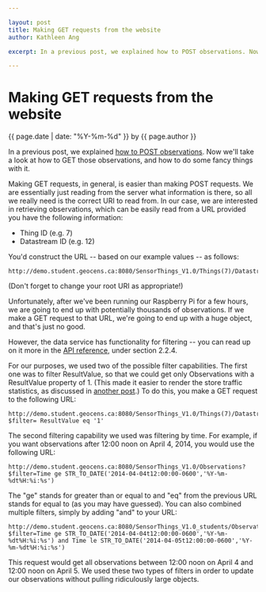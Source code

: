 ```yaml
---

layout: post
title: Making GET requests from the website
author: Kathleen Ang

excerpt: In a previous post, we explained how to POST observations. Now we'll take a look at how to GET those observations, and how to do some fancy things with it.

---
```

# Making GET requests from the website
<p class='blog-post-meta'>{{ page.date | date: "%Y-%m-%d" }} by {{ page.author }}</p>

In a previous post, we explained [how to POST observations](http://thatgeoguy.github.io/ENGO500/2014/04/04/post-ing-from-the-RPi/). Now we'll take a look at how to GET those observations, and how to do some fancy things with it.

Making GET requests, in general, is easier than making POST requests. We are essentially just reading from the server what information is there, so all we really need is the correct URI to read from. In our case, we are interested in retrieving observations, which can be easily read from a URL provided you have the following information:

* Thing ID (e.g. 7)
* Datastream ID (e.g. 12)

You'd construct the URL -- based on our example values -- as follows:

    http://demo.student.geocens.ca:8080/SensorThings_V1.0/Things(7)/Datastreams(12)/Observations

(Don't forget to change your root URI as appropriate!)

Unfortunately, after we've been running our Raspberry Pi for a few hours, we are going to end up with potentially thousands of observations. If we make a GET request to that URL, we're going to end up with a huge object, and that's just no good.

However, the data service has functionality for filtering -- you can read up on it more in the [API reference](http://ogc-iot.github.io/ogc-iot-api/api.html), under section 2.2.4. 

For our purposes, we used two of the possible filter capabilities. The first one was to filter ResultValue, so that we could get only Observations with a ResultValue property of 1. (This made it easier to render the store traffic statistics, as discussed in [another post](http://thatgeoguy.github.io/ENGO500/2014/04/04/front-end-development-store-viewer/).) To do this, you make a GET request to the following URL:

    http://demo.student.geocens.ca:8080/SensorThings_V1.0/Things(7)/Datastreams(12)/Observations?$filter= ResultValue eq '1'

The second filtering capability we used was filtering by time. For example, if you want observations after 12:00 noon on April 4, 2014, you would use the following URL:

    http://demo.student.geocens.ca:8080/SensorThings_V1.0/Observations?$filter=Time ge STR_TO_DATE('2014-04-04t12:00:00-0600','%Y-%m-%dt%H:%i:%s')

The "ge" stands for greater than or equal to and "eq" from the previous URL stands for equal to (as you may have guessed). You can also combined multiple filters, simply by adding "and" to your URL:

    http://demo.student.geocens.ca:8080/SensorThings_V1.0_students/Observations?$filter=Time ge STR_TO_DATE('2014-04-04t12:00:00-0600','%Y-%m-%dt%H:%i:%s') and Time le STR_TO_DATE('2014-04-05t12:00:00-0600','%Y-%m-%dt%H:%i:%s')

This request would get all observations between 12:00 noon on April 4 and 12:00 noon on April 5. We used these two types of filters in order to update our observations without pulling ridiculously large objects.
